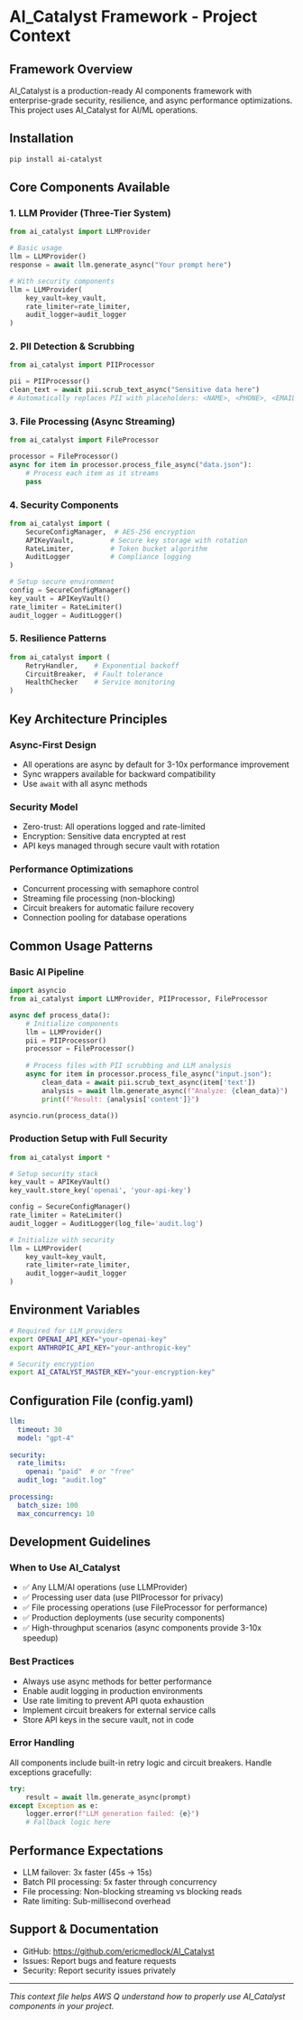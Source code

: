 # AI_Catalyst Framework - Project Context

## Framework Overview
AI_Catalyst is a production-ready AI components framework with enterprise-grade security, resilience, and async performance optimizations. This project uses AI_Catalyst for AI/ML operations.

## Installation
```bash
pip install ai-catalyst
```

## Core Components Available

### 1. LLM Provider (Three-Tier System)
```python
from ai_catalyst import LLMProvider

# Basic usage
llm = LLMProvider()
response = await llm.generate_async("Your prompt here")

# With security components
llm = LLMProvider(
    key_vault=key_vault,
    rate_limiter=rate_limiter,
    audit_logger=audit_logger
)
```

### 2. PII Detection & Scrubbing
```python
from ai_catalyst import PIIProcessor

pii = PIIProcessor()
clean_text = await pii.scrub_text_async("Sensitive data here")
# Automatically replaces PII with placeholders: <NAME>, <PHONE>, <EMAIL>, etc.
```

### 3. File Processing (Async Streaming)
```python
from ai_catalyst import FileProcessor

processor = FileProcessor()
async for item in processor.process_file_async("data.json"):
    # Process each item as it streams
    pass
```

### 4. Security Components
```python
from ai_catalyst import (
    SecureConfigManager,  # AES-256 encryption
    APIKeyVault,         # Secure key storage with rotation
    RateLimiter,         # Token bucket algorithm
    AuditLogger          # Compliance logging
)

# Setup secure environment
config = SecureConfigManager()
key_vault = APIKeyVault()
rate_limiter = RateLimiter()
audit_logger = AuditLogger()
```

### 5. Resilience Patterns
```python
from ai_catalyst import (
    RetryHandler,    # Exponential backoff
    CircuitBreaker,  # Fault tolerance
    HealthChecker    # Service monitoring
)
```

## Key Architecture Principles

### Async-First Design
- All operations are async by default for 3-10x performance improvement
- Sync wrappers available for backward compatibility
- Use `await` with all async methods

### Security Model
- Zero-trust: All operations logged and rate-limited
- Encryption: Sensitive data encrypted at rest
- API keys managed through secure vault with rotation

### Performance Optimizations
- Concurrent processing with semaphore control
- Streaming file processing (non-blocking)
- Circuit breakers for automatic failure recovery
- Connection pooling for database operations

## Common Usage Patterns

### Basic AI Pipeline
```python
import asyncio
from ai_catalyst import LLMProvider, PIIProcessor, FileProcessor

async def process_data():
    # Initialize components
    llm = LLMProvider()
    pii = PIIProcessor()
    processor = FileProcessor()
    
    # Process files with PII scrubbing and LLM analysis
    async for item in processor.process_file_async("input.json"):
        clean_data = await pii.scrub_text_async(item['text'])
        analysis = await llm.generate_async(f"Analyze: {clean_data}")
        print(f"Result: {analysis['content']}")

asyncio.run(process_data())
```

### Production Setup with Full Security
```python
from ai_catalyst import *

# Setup security stack
key_vault = APIKeyVault()
key_vault.store_key('openai', 'your-api-key')

config = SecureConfigManager()
rate_limiter = RateLimiter()
audit_logger = AuditLogger(log_file='audit.log')

# Initialize with security
llm = LLMProvider(
    key_vault=key_vault,
    rate_limiter=rate_limiter,
    audit_logger=audit_logger
)
```

## Environment Variables
```bash
# Required for LLM providers
export OPENAI_API_KEY="your-openai-key"
export ANTHROPIC_API_KEY="your-anthropic-key"

# Security encryption
export AI_CATALYST_MASTER_KEY="your-encryption-key"
```

## Configuration File (config.yaml)
```yaml
llm:
  timeout: 30
  model: "gpt-4"
  
security:
  rate_limits:
    openai: "paid"  # or "free"
  audit_log: "audit.log"
  
processing:
  batch_size: 100
  max_concurrency: 10
```

## Development Guidelines

### When to Use AI_Catalyst
- ✅ Any LLM/AI operations (use LLMProvider)
- ✅ Processing user data (use PIIProcessor for privacy)
- ✅ File processing operations (use FileProcessor for performance)
- ✅ Production deployments (use security components)
- ✅ High-throughput scenarios (async components provide 3-10x speedup)

### Best Practices
- Always use async methods for better performance
- Enable audit logging in production environments
- Use rate limiting to prevent API quota exhaustion
- Implement circuit breakers for external service calls
- Store API keys in the secure vault, not in code

### Error Handling
All components include built-in retry logic and circuit breakers. Handle exceptions gracefully:

```python
try:
    result = await llm.generate_async(prompt)
except Exception as e:
    logger.error(f"LLM generation failed: {e}")
    # Fallback logic here
```

## Performance Expectations
- LLM failover: 3x faster (45s → 15s)
- Batch PII processing: 5x faster through concurrency
- File processing: Non-blocking streaming vs blocking reads
- Rate limiting: Sub-millisecond overhead

## Support & Documentation
- GitHub: https://github.com/ericmedlock/AI_Catalyst
- Issues: Report bugs and feature requests
- Security: Report security issues privately

---
*This context file helps AWS Q understand how to properly use AI_Catalyst components in your project.*